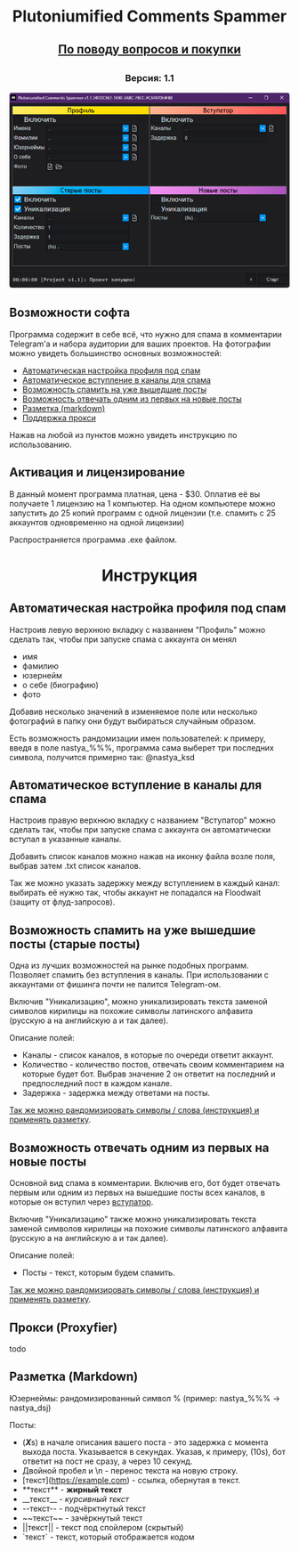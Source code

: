 <h1 align="center">
Plutoniumified Comments Spammer
</h1>
<h2 align="center"><a href="https://t.me/telefuckproj">По поводу вопросов и покупки</a><h2>
<h3 align="center">Версия: 1.1</h3>


![](files/preview.png)
## Возможности софта
Программа содержит в себе всё, что нужно для спама в комментарии Telegram'а и набора аудитории для ваших проектов.
На фотографии можно увидеть большинство основных возможностей:
- [Автоматическая настройка профиля под спам](https://github.com/plutonium777/enhanced-comments-md#%D0%B0%D0%B2%D1%82%D0%BE%D0%BC%D0%B0%D1%82%D0%B8%D1%87%D0%B5%D1%81%D0%BA%D0%B0%D1%8F-%D0%BD%D0%B0%D1%81%D1%82%D1%80%D0%BE%D0%B9%D0%BA%D0%B0-%D0%BF%D1%80%D0%BE%D1%84%D0%B8%D0%BB%D1%8F-%D0%BF%D0%BE%D0%B4-%D1%81%D0%BF%D0%B0%D0%BC)
- [Автоматическое вступление в каналы для спама](https://github.com/plutonium777/enhanced-comments-md#%D0%B0%D0%B2%D1%82%D0%BE%D0%BC%D0%B0%D1%82%D0%B8%D1%87%D0%B5%D1%81%D0%BA%D0%BE%D0%B5-%D0%B2%D1%81%D1%82%D1%83%D0%BF%D0%BB%D0%B5%D0%BD%D0%B8%D0%B5-%D0%B2-%D0%BA%D0%B0%D0%BD%D0%B0%D0%BB%D1%8B-%D0%B4%D0%BB%D1%8F-%D1%81%D0%BF%D0%B0%D0%BC%D0%B0)
- [Возможность спамить на уже вышедшие посты](https://github.com/plutonium777/enhanced-comments-md#%D0%B2%D0%BE%D0%B7%D0%BC%D0%BE%D0%B6%D0%BD%D0%BE%D1%81%D1%82%D1%8C-%D1%81%D0%BF%D0%B0%D0%BC%D0%B8%D1%82%D1%8C-%D0%BD%D0%B0-%D1%83%D0%B6%D0%B5-%D0%B2%D1%8B%D1%88%D0%B5%D0%B4%D1%88%D0%B8%D0%B5-%D0%BF%D0%BE%D1%81%D1%82%D1%8B-%D1%81%D1%82%D0%B0%D1%80%D1%8B%D0%B5-%D0%BF%D0%BE%D1%81%D1%82%D1%8B)
- [Возможность отвечать одним из первых на новые посты](https://github.com/plutonium777/enhanced-comments-md#%D0%B2%D0%BE%D0%B7%D0%BC%D0%BE%D0%B6%D0%BD%D0%BE%D1%81%D1%82%D1%8C-%D0%BE%D1%82%D0%B2%D0%B5%D1%87%D0%B0%D1%82%D1%8C-%D0%BE%D0%B4%D0%BD%D0%B8%D0%BC-%D0%B8%D0%B7-%D0%BF%D0%B5%D1%80%D0%B2%D1%8B%D1%85-%D0%BD%D0%B0-%D0%BD%D0%BE%D0%B2%D1%8B%D0%B5-%D0%BF%D0%BE%D1%81%D1%82%D1%8B)
- [Разметка (markdown)](https://github.com/plutonium777/enhanced-comments-md#%D1%80%D0%B0%D0%B7%D0%BC%D0%B5%D1%82%D0%BA%D0%B0-markdown)
- [Поддержка прокси](https://github.com/plutonium777/enhanced-comments-md#%D1%80%D0%B0%D0%B7%D0%BC%D0%B5%D1%82%D0%BA%D0%B0-markdown)

Нажав на любой из пунктов  можно  увидеть инструкцию по использованию.
## Активация и лицензирование
В данный момент программа платная, цена - $30. 
Оплатив её вы получаете 1 лицензию на 1 компьютер. 
На одном компьютере можно запустить до 25 копий программ с одной лицензии (т.е. спамить с 25 аккаунтов одновременно на одной лицензии)

Распространяется программа .exe файлом.
<h1 align="center">
Инструкция
</h1>

## Автоматическая настройка профиля под спам
Настроив левую верхнюю вкладку с названием "Профиль" можно сделать так, чтобы при запуске спама с аккаунта он менял
- имя
- фамилию
- юзернейм
- о себе (биографию)
- фото

Добавив несколько значений в изменяемое поле или несколько фотографий в папку они будут выбираться случайным образом.

Есть возможность рандомизации имен пользователей: к примеру, введя в поле nastya_%%%, программа сама выберет три последних символа, получится примерно так: @nastya_ksd
## Автоматическое вступление в каналы для спама
Настроив правую верхнюю вкладку с названием "Вступатор" можно сделать так, чтобы при запуске спама с аккаунта он автоматически вступал в указанные каналы.

Добавить список каналов можно нажав на иконку файла возле поля, выбрав затем .txt список каналов.

Так же можно указать задержку между вступлением в каждый канал: выбирать её нужно так, чтобы аккаунт не попадался на Floodwait (защиту от флуд-запросов).
## Возможность спамить на уже вышедшие посты (старые посты)
Одна из лучших возможностей на рынке подобных программ. Позволяет спамить без вступления в каналы. При использовании с аккаунтами от фишинга почти не палится Telegram-ом.

Включив "Уникализацию", можно уникализировать текста заменой символов кирилицы на похожие символы латинского алфавита (русскую а на английскую a и так далее).

Описание полей:
- Каналы - список каналов, в которые по очереди ответит аккаунт.
- Количество - количество постов, отвечать своим комментарием на которые будет бот. Выбрав значение 2 он ответит на последний и предпоследний пост в каждом канале.
- Задержка - задержка между ответами  на посты.

[Так же можно рандомизировать символы / слова (инструкция) и применять разметку](https://github.com/plutonium777/enhanced-comments-md#%D1%80%D0%B0%D0%B7%D0%BC%D0%B5%D1%82%D0%BA%D0%B0-markdown).

## Возможность отвечать одним из первых на новые посты
Основной вид спама в комментарии. Включив его, бот будет отвечать первым или одним из первых на вышедшие посты всех каналов, в которые он вступил через [вступатор]().

Включив "Уникализацию" также можно уникализировать текста заменой символов кирилицы на похожие символы латинского алфавита (русскую а на английскую a и так далее).

Описание полей:
- Посты - текст, которым будем спамить.

[Так же можно рандомизировать символы / слова (инструкция) и применять разметку](https://github.com/plutonium777/enhanced-comments-md#%D1%80%D0%B0%D0%B7%D0%BC%D0%B5%D1%82%D0%BA%D0%B0-markdown).

## Прокси (Proxyfier)
todo

## Разметка (Markdown)
Юзернеймы: рандомизированный символ % (пример: nastya_%%% -> nastya_dsj)

Посты: 
- (***X***s) в начале описания вашего поста - это задержка с момента выхода поста. Указывается в секундах. Указав, к примеру, (10s), бот ответит на пост не сразу, а через 10 секунд. 
- Двойной пробел и \n - перенос текста на новую строку.
- \[текст](https://example.com) - ссылка, обернутая в текст.
- \*\*текст** - **жирный текст**
- \_\_текст__ - _курсивный текст_
- \-\-текст-- - подчёрктнутый текст
- \~\~текст~~ - зачёркнутый текст
- ||текст|| - текст под спойлером (скрытый)
- \`текст` - текст, который отображается кодом
